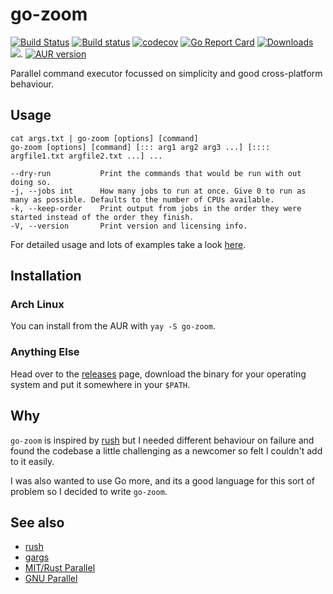 # go-zoom

[![Build Status](https://travis-ci.com/pwr22/zoom.svg?branch=master)](https://travis-ci.com/pwr22/zoom)
[![Build status](https://ci.appveyor.com/api/projects/status/cuptxx2040f6f9sa/branch/master?svg=true)](https://ci.appveyor.com/project/pwr22/zoom/branch/master)
[![codecov](https://codecov.io/gh/pwr22/zoom/branch/master/graph/badge.svg)](https://codecov.io/gh/pwr22/zoom)
[![Go Report Card](https://goreportcard.com/badge/github.com/pwr22/zoom)](https://goreportcard.com/report/github.com/pwr22/zoom)
[![Downloads](https://img.shields.io/github/downloads/pwr22/zoom/total.svg)](https://github.com/pwr22/zoom/releases)
[![](https://tokei.rs/b1/github/pwr22/zoom)](https://github.com/pwr22/zoom).
[![AUR version](https://img.shields.io/aur/version/zoom-parallel.svg)](https://aur.archlinux.org/packages/zoom-parallel/)

Parallel command executor focussed on simplicity and good cross-platform behaviour.

## Usage

    cat args.txt | go-zoom [options] [command] 
    go-zoom [options] [command] [::: arg1 arg2 arg3 ...] [:::: argfile1.txt argfile2.txt ...] ...

    --dry-run           Print the commands that would be run with out doing so.
    -j, --jobs int      How many jobs to run at once. Give 0 to run as many as possible. Defaults to the number of CPUs available.
    -k, --keep-order    Print output from jobs in the order they were started instead of the order they finish.
    -V, --version       Print version and licensing info.


For detailed usage and lots of examples take a look [here](USAGE.md).

## Installation

### Arch Linux

You can install from the AUR with `yay -S go-zoom`.

### Anything Else

Head over to the [releases](https://github.com/pwr22/go-zoom/releases) page, download the binary for your operating system and put it somewhere in your `$PATH`.

## Why

`go-zoom` is inspired by [rush](https://github.com/shenwei356/rush) but I needed different behaviour on failure and found the codebase a little challenging as a newcomer so felt I couldn't add to it easily.

I was also wanted to use Go more, and its a good language for this sort of problem so I decided to write `go-zoom`.

## See also

- [rush](https://github.com/shenwei356/rush)
- [gargs](https://github.com/brentp/gargs)
- [MIT/Rust Parallel](https://github.com/mmstick/parallel)
- [GNU Parallel](https://www.gnu.org/software/parallel/)